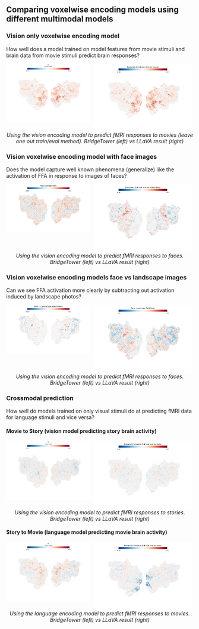 ## Comparing voxelwise encoding models using different multimodal models

### Vision only voxelwise encoding model
How well does a model trained on model features from movie stimuli and brain data from movie stimuli predict brain responses?

<div align="center">
  <img src="/bridgetower_comparisons/layer8_visual.png" alt="BridgeTower" style="width:45%; float: left; margin-right: 2%;" />
  <img src="/results/multi-modal_projector/evalcorr_vision.png" alt="LLaVA" style="width:52%; float: left;" />
  <br>
  <i>Using the vision encoding model to predict fMRI responses to movies (leave one out train/eval method). BridgeTower (left) vs LLaVA result (right)</i>
</div>

### Vision voxelwise encoding model with face images
Does the model capture well known phenomena (generalize) like the activation of FFA in response to images of faces?

<div align="center">
  <img src="/bridgetower_comparisons/layer8_face.png" alt="BridgeTower" style="width:45%; float: left; margin-right: 2%;" />
  <img src="/results/multi-modal_projector/pred_face.png" alt="LLaVA" style="width:52%; float: left;" />
  <br>
  <i>Using the vision encoding model to predict fMRI responses to faces. BridgeTower (left) vs LLaVA result (right)</i>
</div>


### Vision voxelwise encoding models face vs landscape images
Can we see FFA activation more clearly by subtracting out activation induced by landscape photos?

<div align="center">
  <img src="/bridgetower_comparisons/layer8_FaceMinusLandscape_top.png" alt="BridgeTower" style="width:45%; float: left; margin-right: 2%;" />
  <img src="/results/multi-modal_projector/faceVSland.png" alt="LLaVA" style="width:52%; float: left;" />
  <br>
  <i>Using the vision encoding model to predict fMRI responses to faces. BridgeTower (left) vs LLaVA result (right)</i>
</div>


### Crossmodal prediction
How well do models trained on only visual stimuli do at predicting fMRI data for language stimuli and vice versa?

#### Movie to Story (vision model predicting story brain activity)
<div align="center">
  <img src="/bridgetower_comparisons/layer8_movie_to_story.png" alt="BridgeTower" style="width:45%; float: left; margin-right: 2%;" />
  <img src="/results/multi-modal_projector/predcorr_movie_to_story.png" alt="LLaVA" style="width:52%; float: left;" />
  <br>
  <i>Using the vision encoding model to predict fMRI responses to stories. BridgeTower (left) vs LLaVA result (right)</i>
</div>

#### Story to Movie (language model predicting movie brain activity)
<div align="center">
  <img src="/bridgetower_comparisons/layer8_story_to_movie.png" alt="BridgeTower" style="width:45%; float: left; margin-right: 2%;" />
  <img src="/results/multi-modal_projector/predcorr_story_to_movie.png" alt="LLaVA" style="width:52%; float: left;" />
  <br>
  <i>Using the language encoding model to predict fMRI responses to movies. BridgeTower (left) vs LLaVA result (right)</i>
</div>